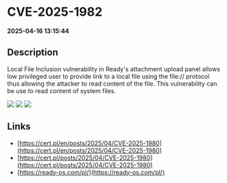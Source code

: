 # CVE-2025-1982

**2025-04-16 13:15:44**

## Description
Local File Inclusion vulnerability in Ready's attachment upload panel allows low privileged user to provide link to a local file using the file:// protocol thus allowing the attacker to read content of the file. This vulnerability can be use to read content of system files.

![](https://img.shields.io/static/v1?label=Score&message=7.1&color=red)
![](https://img.shields.io/static/v1?label=Severity&message=HIGH&color=red)
![](https://img.shields.io/static/v1?label=CWE&message=Auth&color=green)

## Links
- [https://cert.pl/en/posts/2025/04/CVE-2025-1980](https://cert.pl/en/posts/2025/04/CVE-2025-1980)
- [https://cert.pl/posts/2025/04/CVE-2025-1980](https://cert.pl/posts/2025/04/CVE-2025-1980)
- [https://ready-os.com/pl/](https://ready-os.com/pl/)

